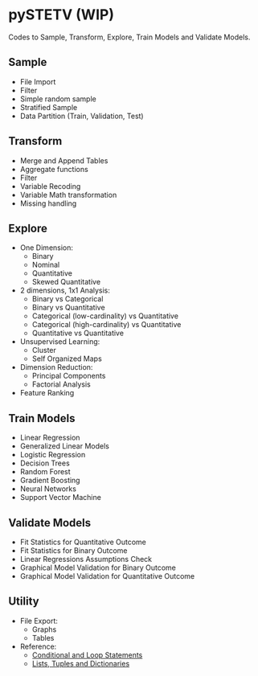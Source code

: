 # pySTETV (WIP)
Codes to Sample, Transform, Explore, Train Models and Validate Models.

## Sample
- File Import
- Filter
- Simple random sample
- Stratified Sample
- Data Partition (Train, Validation, Test)
## Transform
- Merge and Append Tables
- Aggregate functions
- Filter
- Variable Recoding
- Variable Math transformation
- Missing handling
## Explore
* One Dimension:
  - Binary 
  - Nominal
  - Quantitative
  - Skewed Quantitative
* 2 dimensions, 1x1 Analysis:
  - Binary vs Categorical
  - Binary vs Quantitative
  - Categorical (low-cardinality) vs Quantitative
  - Categorical (high-cardinality) vs Quantitative
  - Quantitative vs Quantitative
* Unsupervised Learning:
  - Cluster
  - Self Organized Maps
* Dimension Reduction:
  - Principal Components
  - Factorial Analysis
* Feature Ranking
## Train Models
- Linear Regression
- Generalized Linear Models
- Logistic Regression
- Decision Trees
- Random Forest
- Gradient Boosting
- Neural Networks
- Support Vector Machine
## Validate Models
- Fit Statistics for Quantitative Outcome
- Fit Statistics for Binary Outcome
- Linear Regressions Assumptions Check
- Graphical Model Validation for Binary Outcome
- Graphical Model Validation for Quantitative Outcome
## Utility
* File Export:
  - Graphs
  - Tables
* Reference:
  - [Conditional and Loop Statements](https://github.com/danielrferreira/pySTETV/main/add_lists_helper/Utility/Reference/Conditional%20and%20Loops)
  - [Lists, Tuples and Dictionaries](https://github.com/danielrferreira/pySTETV/main/add_lists_helper/Utility/Reference/Lists%20Tuples%20and%20Dictionaries)
    
